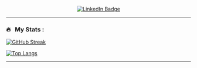 
<div id="badges">
  <p align="center">
    <a href="your-linkedin-URL">
      <img src="https://img.shields.io/badge/LinkedIn-blue?style=for-the-badge&logo=linkedin&logoColor=white" alt="LinkedIn Badge"/>
    </a>
  </p>
</div>

---

### 🔥 &nbsp; My Stats :
  
[![GitHub Streak](http://github-readme-streak-stats.herokuapp.com?user=garingor&theme=dark&background=000000)](https://git.io/streak-stats)

[![Top Langs](https://github-readme-stats.vercel.app/api/top-langs/?username=garingor&layout=compact&theme=vision-friendly-dark)](https://github.com/anuraghazra/github-readme-stats)

---
